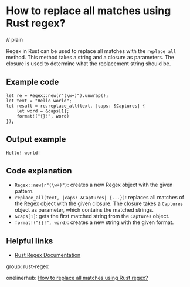 # How to replace all matches using Rust regex?
// plain

Regex in Rust can be used to replace all matches with the `replace_all` method. This method takes a string and a closure as parameters. The closure is used to determine what the replacement string should be.

## Example code

```
let re = Regex::new(r"(\w+)").unwrap();
let text = "Hello world";
let result = re.replace_all(text, |caps: &Captures| {
    let word = &caps[1];
    format!("{}!", word)
});
```

## Output example

```
Hello! world!
```

## Code explanation

- `Regex::new(r"(\w+)")`: creates a new Regex object with the given pattern.
- `replace_all(text, |caps: &Captures| {...})`: replaces all matches of the Regex object with the given closure. The closure takes a `Captures` object as parameter, which contains the matched strings.
- `&caps[1]`: gets the first matched string from the `Captures` object.
- `format!("{}!", word)`: creates a new string with the given format.

## Helpful links
- [Rust Regex Documentation](https://doc.rust-lang.org/regex/regex/index.html)

group: rust-regex

onelinerhub: [How to replace all matches using Rust regex?](https://onelinerhub.com/rust/how-to-replace-all-matches-using-rust-regex)